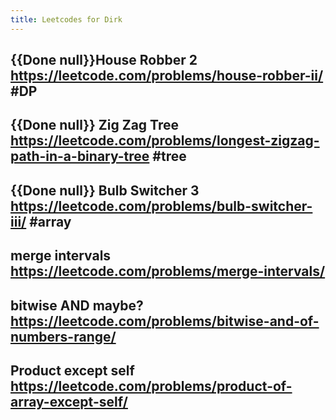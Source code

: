 ```yaml
---
title: Leetcodes for Dirk
---
```


## {{Done null}}House Robber 2  https://leetcode.com/problems/house-robber-ii/ #DP 

## {{Done null}} Zig Zag Tree https://leetcode.com/problems/longest-zigzag-path-in-a-binary-tree #tree

## {{Done null}} Bulb Switcher 3 https://leetcode.com/problems/bulb-switcher-iii/ #array

## merge intervals https://leetcode.com/problems/merge-intervals/

## bitwise AND maybe? https://leetcode.com/problems/bitwise-and-of-numbers-range/

## Product except self https://leetcode.com/problems/product-of-array-except-self/

## 
